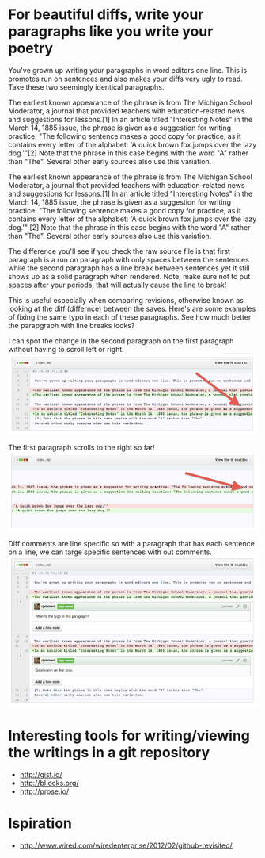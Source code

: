 


# For beautiful diffs, write your paragraphs like you write your poetry

You've grown up writing your paragraphs in word editors one line. This is promotes run on sentences and also makes your diffs very ugly to read. Take these two seemingly identical paragraphs.

The earliest known appearance of the phrase is from The Michigan School Moderator, a journal that provided teachers with education-related news and suggestions for lessons.[1] In an article titled "Interesting Notes" in the March 14, 1885 issue, the phrase is given as a suggestion for writing practice: "The following sentence makes a good copy for practice, as it contains every letter of the alphabet: 'A quick brown fox jumps over the lazy dog.'"[2] Note that the phrase in this case begins with the word "A" rather than "The". Several other early sources also use this variation.

The earliest known appearance of the phrase is from The Michigan School Moderator, a journal that provided teachers with education-related news and suggestions for lessons.[1]
In an article titled "Interesting Notes" in the March 14, 1885 issue, the phrase is given as a suggestion for writing practice: "The following sentence makes a good copy for practice, as it contains every letter of the alphabet: 'A quick brown fox jumps over the lazy dog.'"
[2] Note that the phrase in this case begins with the word "A" rather than "The". 
Several other early sources also use this variation.

The difference you'll see if you check the raw source file is that first paragraph is a run on paragraph with only spaces between the sentences while the second paragraph has a line break between sentences yet it still shows up as a solid paragraph when rendered.  Note, make sure not to put spaces after your periods, that will actually cause the line to break!

This is useful especially when comparing revisions, otherwise known as looking at the diff (differnce) between the saves.  Here's are some examples of fixing the same typo in each of these paragraphs.  See how much better the parapgraph with line breaks looks?

I can spot the change in the second paragraph on the first paragraph without having to scroll left or right.
![I can spot the change in the second paragraph on the first paragraph without having to scroll left or right.](line-per-sentence--diff.png "I can spot the change in the second paragraph on the first paragraph without having to scroll left or right.")

The first paragraph scrolls to the right so far!
![The first paragraph scrolls to the right so far!](line-per-sentence--diff-runon.png)

Diff comments are line specific so with a paragraph that has each sentence on a line, we can targe specific sentences with out comments.
![Diff comments are line specific so with a paragraph that has each sentence on a line, we can targe specific sentences with out comments.](line-per-sentence--diff-comments.png)



# Interesting tools for writing/viewing the writings in a git repository

- http://gist.io/
- http://bl.ocks.org/
- http://prose.io/


# Ispiration

- http://www.wired.com/wiredenterprise/2012/02/github-revisited/
